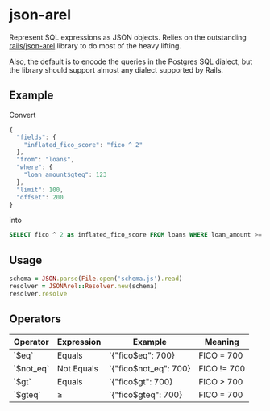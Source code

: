 # json-arel

Represent SQL expressions as JSON objects. Relies on the outstanding
[rails/json-arel](https://github.com/rails/arel) library to do most of the
heavy lifting. 

Also, the default is to encode the queries in the Postgres SQL dialect, but the
library should support almost any dialect supported by Rails.

## Example

Convert

```javascript
{
  "fields": {
    "inflated_fico_score": "fico ^ 2"
  },
  "from": "loans",
  "where": {
    "loan_amount$gteq": 123
  },
  "limit": 100,
  "offset": 200
}
```

into

```sql
SELECT fico ^ 2 as inflated_fico_score FROM loans WHERE loan_amount >= 123 LIMIT 100 OFFSET 200
```

## Usage

```ruby
schema = JSON.parse(File.open('schema.js').read)
resolver = JSONArel::Resolver.new(schema)
resolver.resolve
```

## Operators

<table>
<thead>
<tr>
  <th>Operator</th>
  <th>Expression</th>
  <th>Example</th>
  <th>Meaning</th>
</tr>
</thead>
<tbody>
<tr>
<td>`$eq`</td>
<td>Equals</td>
<td>`{"fico$eq": 700}</td>
<td>FICO = 700</td>
</tr>

<tr>
<td>`$not_eq`</td>
<td>Not Equals</td>
<td>`{"fico$not_eq": 700}</td>
<td>FICO != 700</td>
</tr>

<tr>
<td>`$gt`</td>
<td>Equals</td>
<td>`{"fico$gt": 700}</td>
<td>FICO > 700</td>
</tr>

<tr>
<td>`$gteq`</td>
<td>≥</td>
<td>`{"fico$gteq": 700}</td>
<td>FICO = 700</td>
</tr>

</tbody>
</table>
